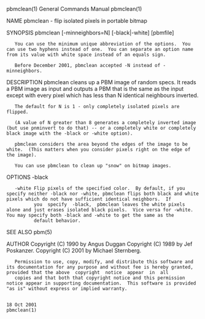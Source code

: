 pbmclean(1)                                                                              General Commands Manual                                                                              pbmclean(1)

NAME
       pbmclean - flip isolated pixels in portable bitmap

SYNOPSIS
       pbmclean [-minneighbors=N] [-black|-white] [pbmfile]

       You can use the minimum unique abbreviation of the options.  You can use two hyphens instead of one.  You can separate an option name from its value with white space instead of an equals sign.

       Before December 2001, pbmclean accepted -N instead of -minneighbors.

DESCRIPTION
       pbmclean  cleans up a PBM image of random specs.  It reads a PBM image as input and outputs a PBM that is the same as the input except with every pixel which has less than N identical neighbours
       inverted.

       The default for N is 1 - only completely isolated pixels are flipped.

       (A value of N greater than 8 generates a completely inverted image (but use pnminvert to do that) -- or a completely white or completely black image with the -black or -white option).

       pbmclean considers the area beyond the edges of the image to be white.  (This matters when you consider pixels right on the edge of the image).

       You can use pbmclean to clean up "snow" on bitmap images.

OPTIONS
       -black

       -white Flip pixels of the specified color.  By default, if you specify neither -black nor -white, pbmclean flips both black and white pixels which do not have sufficient identical neighbors.  If
              you  specify  -black,  pbmclean leaves the white pixels alone and just erases isolated black pixels.  Vice versa for -white.  You may specify both -black and -white to get the same as the
              default behavior.

SEE ALSO
       pbm(5)

AUTHOR
       Copyright (C) 1990 by Angus Duggan Copyright (C) 1989 by Jef Poskanzer.  Copyright (C) 2001 by Michael Sternberg.

       Permission to use, copy, modify, and distribute this software and its documentation for any purpose and without fee is hereby granted, provided that the above  copyright  notice  appear  in  all
       copies and that both that copyright notice and this permission notice appear in supporting documentation.  This software is provided "as is" without express or implied warranty.

                                                                                               18 Oct 2001                                                                                    pbmclean(1)
